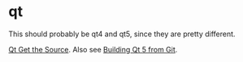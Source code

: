 # qt

This should probably be qt4 and qt5, since they are pretty different.

[Qt Get the Source](http://wiki.qt.io/Get_The_Source). Also see [Building Qt 5 from Git](http://wiki.qt.io/Building-Qt-5-from-Git).
